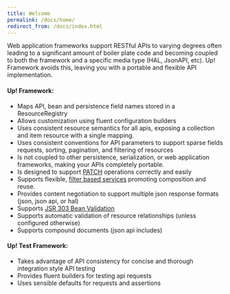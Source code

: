 ```yaml
---
title: Welcome
permalink: /docs/home/
redirect_from: /docs/index.html
---
```


Web application frameworks support RESTful APIs to varying degrees often leading to a significant amount of boiler plate code and becoming coupled to both the framework and a specific media type (HAL, JsonAPI, etc).  Up! Framework avoids this, leaving you with a portable and flexible API implementation.

#### Up! Framework:
* Maps API, bean and persistence field names stored in a ResourceRegistry
* Allows customization using fluent configuration builders
* Uses consistent resource semantics for all apis, exposing a collection and item resource with a single mapping.
* Uses consistent conventions for API parameters to support sparse fields requests, sorting, pagination, and filtering of resources
* Is not coupled to other persistence, serialization, or web application frameworks, making your APIs completely portable. 
* Is designed to support [PATCH]({{site.baseurl}}/docs/patch) operations correctly and easily
* Supports flexible, [filter based services]({{site.baseurl}}/docs/services/#filter-based-services) promoting composition and reuse.
* Provides content negotiation to support multiple json response formats (json, json api, or hal)
* Supports [JSR 303 Bean Validation](http://beanvalidation.org/1.0/spec/)
* Supports automatic validation of resource relationships (unless configured otherwise)
* Supports compound documents (json api includes)

####	 Up! Test Framework:
* Takes advantage of API consistency for concise and thorough integration style API testing
* Provides fluent builders for testing api requests
* Uses sensible defaults for requests and assertions
